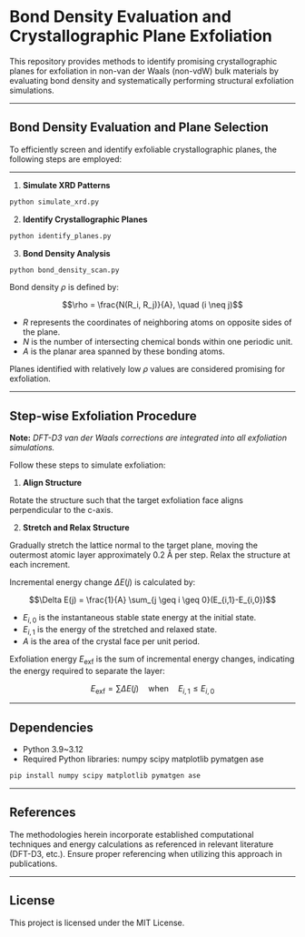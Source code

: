 # Bond Density Evaluation and Crystallographic Plane Exfoliation

This repository provides methods to identify promising crystallographic planes for exfoliation in non-van der Waals (non-vdW) bulk materials by evaluating bond density and systematically performing structural exfoliation simulations.

---

## Bond Density Evaluation and Plane Selection

To efficiently screen and identify exfoliable crystallographic planes, the following steps are employed:

---

1. **Simulate XRD Patterns**

```bash
python simulate_xrd.py
```

2. **Identify Crystallographic Planes**

```bash
python identify_planes.py
```

3. **Bond Density Analysis**

```bash
python bond_density_scan.py
```

Bond density $\rho$ is defined by:

```math
\rho = \frac{N(R_i, R_j)}{A}, \quad (i \neq j)
```

* $R$ represents the coordinates of neighboring atoms on opposite sides of the plane.
* $N$ is the number of intersecting chemical bonds within one periodic unit.
* $A$ is the planar area spanned by these bonding atoms.

Planes identified with relatively low $\rho$ values are considered promising for exfoliation.

---

## Step-wise Exfoliation Procedure

**Note:** *DFT-D3 van der Waals corrections are integrated into all exfoliation simulations.*

Follow these steps to simulate exfoliation:

1. **Align Structure**

Rotate the structure such that the target exfoliation face aligns perpendicular to the c-axis.

2. **Stretch and Relax Structure**

Gradually stretch the lattice normal to the target plane, moving the outermost atomic layer approximately 0.2 Å per step. Relax the structure at each increment.

Incremental energy change $\Delta E(j)$ is calculated by:

```math
\Delta E(j) = \frac{1}{A} \sum_{j \geq i \geq 0}(E_{i,1}-E_{i,0})
```

* $E_{i,0}$ is the instantaneous stable state energy at the initial state.
* $E_{i,1}$ is the energy of the stretched and relaxed state.
* $A$ is the area of the crystal face per unit period.

Exfoliation energy $E_{\text{exf}}$ is the sum of incremental energy changes, indicating the energy required to separate the layer:

```math
E_{\text{exf}} = \sum \Delta E(j) \quad \text{when} \quad E_{i,1} \leq E_{i,0}
```

---

## Dependencies

* Python 3.9~3.12
* Required Python libraries: numpy scipy matplotlib pymatgen ase

```bash
pip install numpy scipy matplotlib pymatgen ase
```

---

## References

The methodologies herein incorporate established computational techniques and energy calculations as referenced in relevant literature (DFT-D3, etc.). Ensure proper referencing when utilizing this approach in publications.

---

## License

This project is licensed under the MIT License.

```
